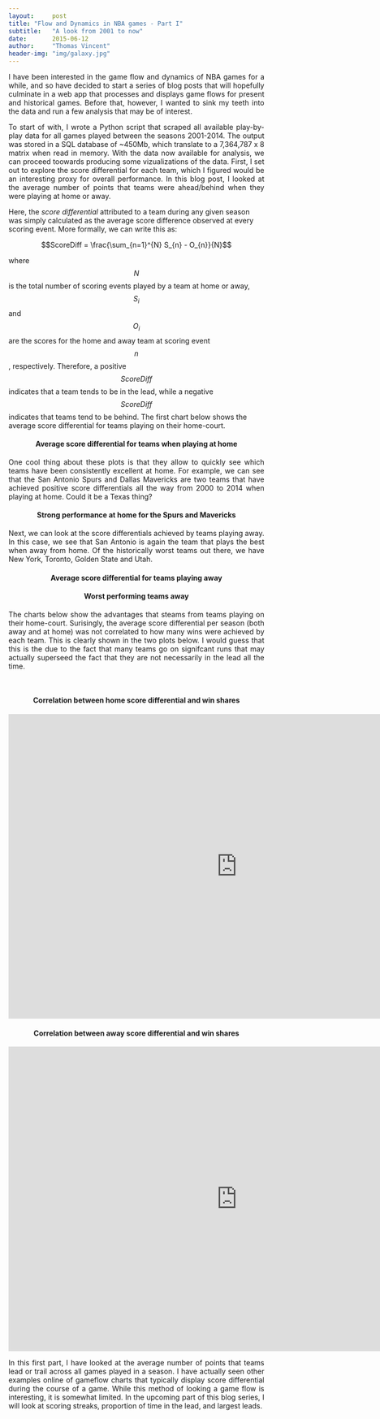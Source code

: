 ```yaml
---
layout:     post
title: "Flow and Dynamics in NBA games - Part I"
subtitle:   "A look from 2001 to now"
date:       2015-06-12
author:     "Thomas Vincent"
header-img: "img/galaxy.jpg"
---
```


<script type="text/javascript" src="http://cdn.mathjax.org/mathjax/latest/MathJax.js?config=TeX-AMS-MML_HTMLorMML"></script>

<style type="text/css">
/*body{font-family: Arial, sans-serif;font-size:10px;}*/
  .axis path,.axis line {
    fill: none;
    stroke:#b6b6b6;
    shape-rendering: crispEdges;
  }
  /*.tick line{fill:none;stroke:none;}*/
  .tick text{
    fill:#999;
    font-size:14px;
  }

  g.journal.active{
    cursor:pointer;
  }

  text.label{
    font-size:12px;
    font-weight:bold;
    cursor:pointer;
  }

  text.value{
    font-size:12px;
    font-weight:bold;
  }
</style>


<p align="justify">
I have been interested in the game flow and dynamics of NBA games for a while, and so have decided to start a series of blog posts that will hopefully culminate in a web app that processes and displays game flows for present and historical games. Before that, however, I wanted to sink my teeth into the data and run a few analysis that may be of interest.
</p>

<p align="justify">
To start of with, I wrote a Python script that scraped all available play-by-play data for all games played between the seasons 2001-2014. The output was stored in a SQL database of ~450Mb, which translate to a 7,364,787 x 8 matrix when read in memory. With the data now available for analysis, we can proceed toowards producing some vizualizations of the data. First, I set out to explore the score differential for each team, which I figured would be an interesting proxy for overall performance. In this blog post, I looked at the average number of points that teams were ahead/behind when they were playing at home or away.
</p>

Here, the *score differential* attributed to a team during any given season was simply calculated as the average score difference observed at every scoring event. More formally, we can write this as:

$$ScoreDiff = \frac{\sum_{n=1}^{N} S_{n} - O_{n}}{N}$$

where $$N$$ is the total number of scoring events played by a team at home or away, $$S_{i}$$ and $$O_{i}$$ are the scores for the home and away team at scoring event $$n$$, respectively. Therefore, a positive $$ScoreDiff$$ indicates that a team tends to be in the lead, while a negative $$ScoreDiff$$ indicates that teams tend to be behind. The first chart below shows the average score differential for teams playing on their home-court.

<center>
  <h4> Average score differential for teams when playing at home</h4>
  <div id="home_performance_diff" style="text-align:left"> </div>
</center>

<p align="justify">
 One cool thing about these plots is that they allow to quickly see which teams have been consistently excellent at home. For example, we can see that the San Antonio Spurs and Dallas Mavericks are two teams that have achieved positive score differentials all the way from 2000 to 2014 when playing at home. Could it be a Texas thing?
</p>

<center>
  <h4> Strong performance at home for the Spurs and Mavericks </h4>
  <div id="home_performance_diff_best" style="text-align:left"> </div>
</center>


<p align="justify">
Next, we can look at the score differentials achieved by teams playing away. In this case, we see that San Antonio is again the team that plays the best when away from home. Of the historically worst teams out there, we have New York, Toronto, Golden State and Utah.
</p>

<center>
  <h4> Average score differential for teams playing away</h4>
  <div id="away_performance_diff" style="text-align:left"> </div>
</center>

<p></p>

<center>
  <h4> Worst performing teams away </h4>
  <div id="away_performance_diff_worst" style="text-align:left"> </div>
</center>



<p align="justify">
The charts below show the advantages that steams from teams playing on their home-court. Surisingly, the average score differential per season (both away and at home) was not correlated to how many wins were achieved by each team. This is clearly shown in the two plots below. I would guess that this is the due to the fact that many teams go on signifcant runs that may actually superseed the fact that they are not necessarily in the lead all the time.
</p>

<br>

<center>
  <h4> Correlation between home score differential and win shares </h4>
  <iframe width="900" height="600" src="https://dl.dropboxusercontent.com/s/gfw7ozh4yf2xcn4/win_share_home_score_diff.html?dl=0" frameborder="0" allowfullscreen="allowfullscreen"></iframe>
</center>

<center>
  <h4> Correlation between away score differential and win shares </h4>
  <iframe width="900" height="600" src="https://dl.dropboxusercontent.com/s/6kk972lw9o3vtpa/win_share_away_score_diff.html?dl=0" frameborder="0" allowfullscreen="allowfullscreen"></iframe>
</center>


<p align="justify">
In this first part, I have looked at the average number of points that teams lead or trail across all games played in a season. I have actually seen other examples online of gameflow charts that typically display score differential during the course of a game. While this method of looking a game flow is interesting, it is somewhat limited. In the upcoming part of this blog series, I will look at scoring streaks, proportion of time in the lead, and largest leads.
<p>

<script src="http://d3js.org/d3.v3.min.js"></script>

<script>

var data = {
     "Atlanta": [
     {
     "2001": -0.26564,
    "2002": -0.63928,
    "2003": 0.94595,
    "2004": 1.2014,
    "2005": -3.4304,
    "2006": -0.77673,
    "2007": 0.46483,
    "2008": 1.5843,
    "2009": 1.4461,
    "2010": 4.9457,
    "2011": -0.82805,
    "2012": 2.8803,
    "2013": 0.7723,
    "2014": 0.4438 
    } 
    ],
    "Boston": [
     {
     "2001": 0.18049,
    "2002":  2.344,
    "2003": 1.8546,
    "2004":  1.161,
    "2005": 1.6127,
    "2006": 0.54516,
    "2007": -0.95298,
    "2008": 8.3661,
    "2009": 5.4739,
    "2010": 3.2664,
    "2011": 4.6449,
    "2012": 4.6785,
    "2013": 3.3728,
    "2014": 0.32041 
    } 
    ],
    "Brooklyn": [
     {
     "2001":      0,
    "2002":      0,
    "2003":      0,
    "2004":      0,
    "2005":      0,
    "2006":      0,
    "2007":      0,
    "2008":      0,
    "2009":      0,
    "2010":      0,
    "2011":      0,
    "2012":      0,
    "2013": 3.1962,
    "2014":  3.101 
    } 
    ],
    "Charlotte": [
     {
     "2001": 2.0742,
    "2002": 1.2219,
    "2003":      0,
    "2004":      0,
    "2005": -1.2372,
    "2006": -1.8558,
    "2007": 0.28925,
    "2008": -0.41828,
    "2009": 0.75044,
    "2010": 3.1491,
    "2011": 1.0351,
    "2012": -6.4556,
    "2013": -2.901,
    "2014": 2.7033 
    } 
    ],
    "Chicago": [
     {
     "2001": -2.2721,
    "2002": -3.8983,
    "2003": 0.57644,
    "2004": -1.3278,
    "2005": 2.7702,
    "2006": 1.0145,
    "2007": 6.5983,
    "2008": 1.3453,
    "2009": 0.50177,
    "2010": 0.30935,
    "2011": 4.5846,
    "2012": 3.9405,
    "2013": 0.62501,
    "2014": 2.9539 
    } 
    ],
    "Cleveland": [
     {
     "2001": -0.20432,
    "2002": -0.94846,
    "2003": -3.2661,
    "2004": 0.72241,
    "2005": 3.9086,
    "2006": 3.7839,
    "2007": 4.3962,
    "2008": 1.1813,
    "2009": 8.9303,
    "2010":  5.306,
    "2011": -3.6485,
    "2012": -5.2364,
    "2013": -1.5885,
    "2014": 0.46758 
    } 
    ],
    "Dallas": [
     {
     "2001": 3.4838,
    "2002": 3.0447,
    "2003": 6.6566,
    "2004": 5.0374,
    "2005": 4.1149,
    "2006":  5.639,
    "2007": 6.3717,
    "2008": 5.6607,
    "2009": 3.5123,
    "2010": 1.3395,
    "2011": 3.8508,
    "2012": 2.7928,
    "2013": 0.9314,
    "2014": 2.5114 
    } 
    ],
    "Denver": [
     {
     "2001": 2.3021,
    "2002": -1.5465,
    "2003": -2.4471,
    "2004": 3.5163,
    "2005": 3.7967,
    "2006": 2.3859,
    "2007":  3.587,
    "2008": 5.9001,
    "2009": 4.3735,
    "2010": 4.2932,
    "2011": 5.4632,
    "2012": 2.5523,
    "2013": 5.2038,
    "2014": 0.5662 
    } 
    ],
    "Detroit": [
     {
     "2001": 0.46706,
    "2002":  1.391,
    "2003": 3.1324,
    "2004": 4.0781,
    "2005": 3.3866,
    "2006": 5.6005,
    "2007": 1.8557,
    "2008": 6.8075,
    "2009": 1.2808,
    "2010": -2.2561,
    "2011": -0.10759,
    "2012": -0.26014,
    "2013": 0.84789,
    "2014": 0.99883 
    } 
    ],
    "Golden State": [
     {
     "2001": -3.2349,
    "2002": -1.8075,
    "2003":  1.216,
    "2004": 3.0505,
    "2005": -0.29099,
    "2006": 1.1455,
    "2007": 4.4257,
    "2008": 2.0604,
    "2009": 0.76395,
    "2010": -1.3772,
    "2011": 1.1319,
    "2012": -1.2525,
    "2013": 2.5296,
    "2014": 4.4266 
    } 
    ],
    "Houston": [
     {
     "2001": 1.3436,
    "2002": -1.3636,
    "2003": 3.5091,
    "2004": 3.0212,
    "2005": 2.4681,
    "2006": -0.086248,
    "2007": 5.6646,
    "2008": 6.4458,
    "2009": 5.0651,
    "2010": 2.0835,
    "2011": 3.4496,
    "2012": 2.8439,
    "2013":  3.476,
    "2014": 6.1252 
    } 
    ],
    "Indiana": [
     {
     "2001": 2.1488,
    "2002": 1.9171,
    "2003": 5.6203,
    "2004": 5.3885,
    "2005": 2.0517,
    "2006": 2.9882,
    "2007": 1.3252,
    "2008": 1.4673,
    "2009":  2.461,
    "2010": 0.4947,
    "2011": 2.9014,
    "2012": 3.2608,
    "2013": 4.0851,
    "2014":  4.003 
    } 
    ],
    "LA Clippers": [
     {
     "2001": -0.66586,
    "2002": 2.7273,
    "2003": -1.4388,
    "2004": -2.2918,
    "2005": 3.0404,
    "2006": 1.4282,
    "2007": 2.0594,
    "2008": -3.6282,
    "2009": -3.0485,
    "2010":  -1.35,
    "2011": 1.4289,
    "2012":  3.878,
    "2013": 5.6473,
    "2014": 5.8239 
    } 
    ],
    "LA Lakers": [
     {
     "2001":  4.512,
    "2002": 4.2256,
    "2003": 3.8161,
    "2004": 5.1605,
    "2005": 0.37145,
    "2006": 3.2253,
    "2007": 1.5342,
    "2008": 3.9324,
    "2009": 6.1375,
    "2010": 5.4532,
    "2011": 5.5155,
    "2012":  3.942,
    "2013":  2.587,
    "2014": -3.1736 
    } 
    ],
    "Memphis": [
     {
     "2001":      0,
    "2002": -2.3162,
    "2003": 1.4987,
    "2004": 2.7643,
    "2005": 3.3294,
    "2006": 4.2366,
    "2007": -1.9632,
    "2008": -2.2942,
    "2009": -1.1014,
    "2010": 2.0404,
    "2011": 3.3577,
    "2012":   4.03,
    "2013": 2.9581,
    "2014": 1.1555 
    } 
    ],
    "Miami": [
     {
     "2001": 2.7973,
    "2002": 0.19928,
    "2003": -0.62235,
    "2004": 2.8903,
    "2005": 4.7649,
    "2006": 3.4339,
    "2007": 1.5706,
    "2008": -4.208,
    "2009": 1.0751,
    "2010": 2.4039,
    "2011": 5.3285,
    "2012": 4.6088,
    "2013": 4.4347,
    "2014": 3.1585 
    } 
    ],
    "Milwaukee": [
     {
     "2001": 4.1481,
    "2002": 1.8504,
    "2003":  1.049,
    "2004": 1.7803,
    "2005": 1.3226,
    "2006": -0.070211,
    "2007": 0.25158,
    "2008": -1.1565,
    "2009":   1.79,
    "2010": 1.8686,
    "2011": 1.8129,
    "2012": -0.4389,
    "2013": 0.26572,
    "2014": -4.2088 
    } 
    ],
    "Minnesota": [
     {
     "2001": 4.1206,
    "2002": 5.9067,
    "2003":  4.272,
    "2004":  4.684,
    "2005": 1.6949,
    "2006": 2.4726,
    "2007": -0.59233,
    "2008": -1.3643,
    "2009": -3.7579,
    "2010": -4.4614,
    "2011": -1.6284,
    "2012": -1.3038,
    "2013": 0.76498,
    "2014":  4.946 
    } 
    ],
    "New Jersey": [
     {
     "2001": -0.61092,
    "2002": 5.6308,
    "2003": 6.2349,
    "2004": 4.1824,
    "2005": 1.9505,
    "2006": 3.2056,
    "2007": 1.3396,
    "2008": -1.2901,
    "2009": -1.3757,
    "2010": -4.1259,
    "2011": -2.5866,
    "2012": -3.8963,
    "2013":      0,
    "2014":      0 
    } 
    ],
    "New Orleans": [
     {
     "2001":      0,
    "2002":      0,
    "2003":  3.936,
    "2004": 2.0288,
    "2005": -4.0522,
    "2006":      0,
    "2007":      0,
    "2008":  3.294,
    "2009": 2.1572,
    "2010": -0.44129,
    "2011": 1.7558,
    "2012": -0.76487,
    "2013": -0.87334,
    "2014": 1.0214 
    } 
    ],
    "New Orleans/Oklahoma City": [
     {
     "2001":      0,
    "2002":      0,
    "2003":      0,
    "2004":      0,
    "2005":      0,
    "2006": 1.6388,
    "2007": -0.55942,
    "2008":      0,
    "2009":      0,
    "2010":      0,
    "2011":      0,
    "2012":      0,
    "2013":      0,
    "2014":      0 
    } 
    ],
    "New York": [
     {
     "2001": 3.7026,
    "2002": -0.23552,
    "2003": 1.0513,
    "2004": 0.31043,
    "2005": 0.76123,
    "2006": -3.6966,
    "2007": -1.4407,
    "2008": -2.0551,
    "2009": -0.35886,
    "2010": 0.21088,
    "2011": 0.87658,
    "2012": 4.3604,
    "2013": 4.9759,
    "2014": 0.62393 
    } 
    ],
    "Oklahoma City": [
     {
     "2001":      0,
    "2002":      0,
    "2003":      0,
    "2004":      0,
    "2005":      0,
    "2006":      0,
    "2007":      0,
    "2008":      0,
    "2009": -2.0377,
    "2010": 4.5588,
    "2011": 3.7341,
    "2012": 6.0354,
    "2013": 7.6407,
    "2014":  5.466 
    } 
    ],
    "Orlando": [
     {
     "2001": 1.8108,
    "2002": 4.4567,
    "2003": 3.1133,
    "2004": -2.6331,
    "2005": 1.0649,
    "2006": 2.0744,
    "2007": 2.9922,
    "2008": 4.2573,
    "2009": 6.6278,
    "2010": 6.6589,
    "2011": 4.5876,
    "2012": 4.0019,
    "2013": -3.974,
    "2014": -1.0177 
    } 
    ],
    "Philadelphia": [
     {
     "2001": 3.7164,
    "2002": 2.0909,
    "2003": 2.0906,
    "2004": -0.97926,
    "2005": 1.8697,
    "2006":  1.064,
    "2007": 0.32204,
    "2008":  2.042,
    "2009": 2.4661,
    "2010": -1.1503,
    "2011": 2.8155,
    "2012": 4.2025,
    "2013": -1.0217,
    "2014": -6.1873 
    } 
    ],
    "Phoenix": [
     {
     "2001":    1.9,
    "2002": 1.5266,
    "2003": 1.4162,
    "2004": -0.54378,
    "2005": 5.7328,
    "2006": 6.8134,
    "2007": 5.7144,
    "2008":  4.743,
    "2009": 3.8769,
    "2010": 5.3365,
    "2011": 0.62158,
    "2012": 1.4115,
    "2013": -2.4709,
    "2014": 3.0045 
    } 
    ],
    "Portland": [
     {
     "2001": 4.6453,
    "2002": 4.7767,
    "2003": 4.6444,
    "2004": 0.55549,
    "2005": -1.696,
    "2006": -3.2738,
    "2007": -1.3386,
    "2008":  1.777,
    "2009": 5.6956,
    "2010": 2.8011,
    "2011": 3.1449,
    "2012": 2.5659,
    "2013": -1.6862,
    "2014":  2.953 
    } 
    ],
    "Sacramento": [
     {
     "2001": 4.8232,
    "2002": 8.2723,
    "2003": 7.0801,
    "2004": 5.8166,
    "2005": 3.8502,
    "2006": 3.0566,
    "2007": 1.8959,
    "2008": 1.4103,
    "2009": -3.2842,
    "2010": 0.027994,
    "2011": -1.5157,
    "2012": -2.4935,
    "2013": -0.11836,
    "2014": -0.16395 
    } 
    ],
    "San Antonio": [
     {
     "2001": 7.5205,
    "2002": 7.1265,
    "2003": 6.1498,
    "2004":  7.533,
    "2005": 7.8189,
    "2006": 4.0508,
    "2007": 5.4129,
    "2008":  4.772,
    "2009": 3.2531,
    "2010": 5.3993,
    "2011": 5.6683,
    "2012": 6.3732,
    "2013": 6.0511,
    "2014": 6.0916 
    } 
    ],
    "Seattle": [
     {
     "2001": 2.2754,
    "2002": 3.2117,
    "2003": 2.6115,
    "2004": 0.22675,
    "2005": 1.9997,
    "2006": 1.5434,
    "2007": -0.20088,
    "2008": -3.0684,
    "2009":      0,
    "2010":      0,
    "2011":      0,
    "2012":      0,
    "2013":      0,
    "2014":      0 
    } 
    ],
    "Toronto": [
     {
     "2001": 1.5707,
    "2002":  2.515,
    "2003": -1.4301,
    "2004": -0.8679,
    "2005": -0.64048,
    "2006": -1.6079,
    "2007": 3.3587,
    "2008": 2.9544,
    "2009": 0.89179,
    "2010": 0.42737,
    "2011": -1.246,
    "2012": 0.80119,
    "2013": 1.6541,
    "2014": 2.4324 
    } 
    ],
    "Utah": [
     {
     "2001": 3.8782,
    "2002": 2.3887,
    "2003": 4.3547,
    "2004": 1.5621,
    "2005": -0.11415,
    "2006": -0.6908,
    "2007": 2.9033,
    "2008": 7.5152,
    "2009": 5.1758,
    "2010": 5.3265,
    "2011": 1.2948,
    "2012": 2.5319,
    "2013": 3.1573,
    "2014": -0.30944 
    } 
    ],
    "Vancouver": [
     {
     "2001": -1.4177,
    "2002":      0,
    "2003":      0,
    "2004":      0,
    "2005":      0,
    "2006":      0,
    "2007":      0,
    "2008":      0,
    "2009":      0,
    "2010":      0,
    "2011":      0,
    "2012":      0,
    "2013":      0,
    "2014":      0 
    } 
    ],
    "Washington": [
     {
     "2001": -2.6609,
    "2002": 1.9297,
    "2003": 2.3859,
    "2004": -0.23762,
    "2005": 2.5912,
    "2006": 3.8197,
    "2007": 1.9732,
    "2008": 2.1746,
    "2009": -2.3173,
    "2010": -1.7926,
    "2011": -1.7123,
    "2012": -1.345,
    "2013": 1.3574,
    "2014":  1.488 
    } 
  ]
};

var dataset = [];
for (var key in data) {
  if (data.hasOwnProperty(key)) {
    tmp = {};
    tmp['name'] = key;
    tmp['diff'] = [];
    //tmp['diff_abs'] = [];
    for(var subkey in data[key][0]) {
      tmp['diff'].push([subkey,
                        Math.abs(data[key][0][subkey]).toFixed(1),
                        data[key][0][subkey].toFixed(1)
                        ]);
      //tmp['diff'].push([subkey, data[key][0][subkey].toFixed(1)]);
    }
    dataset.push(tmp);
  }
}

function truncate(str, maxLength, suffix) {
  if(str.length > maxLength) {
    str = str.substring(0, maxLength + 1); 
    str = str.substring(0, Math.min(str.length, str.lastIndexOf(" ")));
    str = str + suffix;
  }
  return str;
}

var margin = {top: 20, right: 200, bottom: 0, left: 20},
  width = 650,
  height = 650;

var start_year = 2001,
  end_year = 2014;

var c = d3.scale.category20c();

var x = d3.scale.linear()
  .range([0, width]);

var xAxis = d3.svg.axis()
  .scale(x)
  .orient("top");

var formatYears = d3.format("0000");
xAxis.tickFormat(formatYears);

var svg = d3.select("#home_performance_diff").append("svg")
  .attr("width", width + margin.left + margin.right)
  .attr("height", height + margin.top + margin.bottom)
  .style("margin-left", margin.left + "px")
  .append("g")
  .attr("transform", "translate(" + margin.left + "," + margin.top + ")");

x.domain([start_year, end_year]);
var xScale = d3.scale.linear()
  .domain([start_year, end_year])
  .range([0, width]);

  svg.append("g")
    .attr("class", "x axis")
    .attr("transform", "translate(0," + 0 + ")")
    .call(xAxis);

  for (var j = 0; j < dataset.length; j++) {
    var g = svg.append("g").attr("class","journal");

    var circles = g.selectAll("circle")
      .data(dataset[j]['diff'])
      .enter()
      .append("circle");

    var text = g.selectAll("text")
      .data(dataset[j]['diff'])
      .enter()
      .append("text");

    var rScale = d3.scale.linear()
      .domain([0, d3.max(dataset[j]['diff'], function(d) { return d[1]; })])
      .range([2, 9]);

    circles
      .attr("cx", function(d, i) { return xScale(d[0]); })
      .attr("cy", j*20+20)
      .attr("r", function(d) { return rScale(d[1]); })
      // .style("stroke", function(d) { 
      //       if(d[2] < 0){return "red"}
      //       else {return "blue"};
      // })
      // .style("stroke-width", function(d) { return 3; })
      //.style("opacity", .8)
      .style("fill", function(d) { 
            if(d[2] < 0){return "#b24747"}
            else {return "#000099"};
      });
      //.style("fill", function(d) { return c(j); });

    text
      .attr("y", j*20+25)
      .attr("x",function(d, i) { return xScale(d[0])-5; })
      .attr("class","value")
      .text(function(d){ return d[2]; })
      .style("fill", function(d) { 
            if(d[2] < 0){return "#b24747"}
            else {return "#000099"};
      })
      //.style("fill", function(d) { return c(j); })
      .style("display","none");

    g.append("text")
      .attr("y", j*20+25)
      .attr("x",width+20)
      .attr("class","label")
      .text(truncate(dataset[j]['name'],30,"..."))
      .style("fill", function(d) { return c(j); })
      .on("mouseover", mouseover)
      .on("mouseout", mouseout);
  };

  function mouseover(p) {
    var g = d3.select(this).node().parentNode;
    d3.select(g).selectAll("circle").style("display","none");
    d3.select(g).selectAll("text.value").style("display","block");
  }

  function mouseout(p) {
    var g = d3.select(this).node().parentNode;
    d3.select(g).selectAll("circle").style("display","block");
    d3.select(g).selectAll("text.value").style("display","none");
  }

</script>





<script>

var data = {
    "Dallas": [
     {
     "2001": 3.4838,
    "2002": 3.0447,
    "2003": 6.6566,
    "2004": 5.0374,
    "2005": 4.1149,
    "2006":  5.639,
    "2007": 6.3717,
    "2008": 5.6607,
    "2009": 3.5123,
    "2010": 1.3395,
    "2011": 3.8508,
    "2012": 2.7928,
    "2013": 0.9314,
    "2014": 2.5114 
    } 
    ],
    "San Antonio": [
     {
     "2001": 7.5205,
    "2002": 7.1265,
    "2003": 6.1498,
    "2004":  7.533,
    "2005": 7.8189,
    "2006": 4.0508,
    "2007": 5.4129,
    "2008":  4.772,
    "2009": 3.2531,
    "2010": 5.3993,
    "2011": 5.6683,
    "2012": 6.3732,
    "2013": 6.0511,
    "2014": 6.0916 
    } 
    ]
};

var dataset = [];
for (var key in data) {
  if (data.hasOwnProperty(key)) {
    tmp = {};
    tmp['name'] = key;
    tmp['diff'] = [];
    //tmp['diff_abs'] = [];
    for(var subkey in data[key][0]) {
      tmp['diff'].push([subkey,
                        Math.abs(data[key][0][subkey]).toFixed(1),
                        data[key][0][subkey].toFixed(1)
                        ]);
      //tmp['diff'].push([subkey, data[key][0][subkey].toFixed(1)]);
    }
    dataset.push(tmp);
  }
}

function truncate(str, maxLength, suffix) {
  if(str.length > maxLength) {
    str = str.substring(0, maxLength + 1); 
    str = str.substring(0, Math.min(str.length, str.lastIndexOf(" ")));
    str = str + suffix;
  }
  return str;
}

var margin = {top: 20, right: 200, bottom: 0, left: 20},
  width = 650,
  height = 80;

var start_year = 2001,
  end_year = 2014;

var c = d3.scale.category20c();

var x = d3.scale.linear()
  .range([0, width]);

var xAxis = d3.svg.axis()
  .scale(x)
  .orient("top");

var formatYears = d3.format("0000");
xAxis.tickFormat(formatYears);

var svg = d3.select("#home_performance_diff_best").append("svg")
  .attr("width", width + margin.left + margin.right)
  .attr("height", height + margin.top + margin.bottom)
  .style("margin-left", margin.left + "px")
  .append("g")
  .attr("transform", "translate(" + margin.left + "," + margin.top + ")");

x.domain([start_year, end_year]);
var xScale = d3.scale.linear()
  .domain([start_year, end_year])
  .range([0, width]);

  svg.append("g")
    .attr("class", "x axis")
    .attr("transform", "translate(0," + 0 + ")")
    .call(xAxis);

  for (var j = 0; j < dataset.length; j++) {
    var g = svg.append("g").attr("class","journal");

    var circles = g.selectAll("circle")
      .data(dataset[j]['diff'])
      .enter()
      .append("circle");

    var text = g.selectAll("text")
      .data(dataset[j]['diff'])
      .enter()
      .append("text");

    var rScale = d3.scale.linear()
      .domain([0, d3.max(dataset[j]['diff'], function(d) { return d[1]; })])
      .range([2, 9]);

    circles
      .attr("cx", function(d, i) { return xScale(d[0]); })
      .attr("cy", j*20+20)
      .attr("r", function(d) { return rScale(d[1]); })
      // .style("stroke", function(d) { 
      //       if(d[2] < 0){return "red"}
      //       else {return "blue"};
      // })
      // .style("stroke-width", function(d) { return 3; })
      //.style("opacity", .8)
      .style("fill", function(d) { 
            if(d[2] < 0){return "#b24747"}
            else {return "#000099"};
      });
      //.style("fill", function(d) { return c(j); });

    text
      .attr("y", j*20+25)
      .attr("x",function(d, i) { return xScale(d[0])-5; })
      .attr("class","value")
      .text(function(d){ return d[2]; })
      .style("fill", function(d) { 
            if(d[2] < 0){return "#b24747"}
            else {return "#000099"};
      })
      //.style("fill", function(d) { return c(j); })
      .style("display","none");

    g.append("text")
      .attr("y", j*20+25)
      .attr("x",width+20)
      .attr("class","label")
      .text(truncate(dataset[j]['name'],30,"..."))
      .style("fill", function(d) { return c(j); })
      .on("mouseover", mouseover)
      .on("mouseout", mouseout);
  };

  function mouseover(p) {
    var g = d3.select(this).node().parentNode;
    d3.select(g).selectAll("circle").style("display","none");
    d3.select(g).selectAll("text.value").style("display","block");
  }

  function mouseout(p) {
    var g = d3.select(this).node().parentNode;
    d3.select(g).selectAll("circle").style("display","block");
    d3.select(g).selectAll("text.value").style("display","none");
  }

</script>






<script>

var data = 
{
 "Atlanta": [
 {
 "2001":  5.457,
"2002": 4.7178,
"2003": 4.0056,
"2004": 5.0922,
"2005": 6.6706,
"2006": 5.1063,
"2007": 5.8566,
"2008": 2.8736,
"2009": 3.0524,
"2010": 0.19465,
"2011": -0.75457,
"2012": -0.7692,
"2013": 1.2903,
"2014": 0.95591 
} 
],
"Boston": [
 {
 "2001": 2.3196,
"2002": -0.046343,
"2003": 1.5681,
"2004": 2.2438,
"2005": 1.1861,
"2006":  1.837,
"2007": 3.5833,
"2008": -4.0304,
"2009": -3.6392,
"2010": -2.8467,
"2011": -1.6659,
"2012": 1.9278,
"2013":  1.734,
"2014": 3.6656 
} 
],
"Brooklyn": [
 {
 "2001":      0,
"2002":      0,
"2003":      0,
"2004":      0,
"2005":      0,
"2006":      0,
"2007":      0,
"2008":      0,
"2009":      0,
"2010":      0,
"2011":      0,
"2012":      0,
"2013": -0.79962,
"2014": 2.3208 
} 
],
"Charlotte": [
 {
 "2001": -0.80363,
"2002": -1.1024,
"2003":      0,
"2004":      0,
"2005": 5.2074,
"2006": 3.3744,
"2007": 4.5994,
"2008": 4.2057,
"2009": 2.3281,
"2010": 2.0405,
"2011": 5.6656,
"2012": 8.6695,
"2013": 7.7141,
"2014": 1.2708 
} 
],
"Chicago": [
 {
 "2001": 5.1184,
"2002":  7.309,
"2003":  7.125,
"2004": 4.1579,
"2005": 2.1447,
"2006": 1.2575,
"2007": 0.92943,
"2008": 3.5304,
"2009": 2.7245,
"2010": 1.7393,
"2011": -1.6469,
"2012": -3.8356,
"2013": -0.57726,
"2014": 0.40573 
} 
],
"Cleveland": [
 {
 "2001": 5.1218,
"2002": 3.7176,
"2003": 8.7706,
"2004": 2.6206,
"2005": 2.9277,
"2006": 2.0754,
"2007": 0.62729,
"2008": 3.0153,
"2009": -2.0802,
"2010": -1.8672,
"2011": 7.6703,
"2012": 3.9193,
"2013": 2.6787,
"2014": 4.6009 
} 
],
"Dallas": [
 {
 "2001": -0.96342,
"2002": -0.43145,
"2003": -2.3781,
"2004": 0.97617,
"2005": -2.6002,
"2006": -0.81791,
"2007": -1.8508,
"2008": -1.0976,
"2009": 0.74321,
"2010": -1.8841,
"2011": -0.21705,
"2012": 0.27101,
"2013": 0.84017,
"2014": -0.96034 
} 
],
"Denver": [
 {
 "2001": 4.6501,
"2002": 7.9833,
"2003": 7.7985,
"2004": 1.0656,
"2005": 2.2923,
"2006": 1.5442,
"2007": 0.6751,
"2008": 2.4401,
"2009": -0.61724,
"2010": 0.94018,
"2011": 0.41541,
"2012": 0.055755,
"2013": 0.64875,
"2014": 4.3716 
} 
],
"Detroit": [
 {
 "2001": 2.2207,
"2002": 0.034431,
"2003":  1.504,
"2004": -1.7244,
"2005": -0.34613,
"2006": -2.0436,
"2007": -0.88841,
"2008": -1.4379,
"2009": 0.8795,
"2010": 3.8166,
"2011": 2.7556,
"2012": 5.0938,
"2013": 4.2638,
"2014": 3.6538 
} 
],
"Golden State": [
 {
 "2001": 7.7329,
"2002": 4.9375,
"2003": 2.8427,
"2004": 2.7589,
"2005": 1.6683,
"2006": 3.4501,
"2007": 3.5304,
"2008": 0.22123,
"2009": 4.3605,
"2010": 4.0907,
"2011": 4.9861,
"2012": 2.1427,
"2013": 1.6024,
"2014": -1.1038 
} 
],
"Houston": [
 {
 "2001": 0.27244,
"2002": 5.7121,
"2003": 2.3964,
"2004": -0.14414,
"2005": -1.2788,
"2006": 2.1922,
"2007": -3.2054,
"2008": -0.18894,
"2009": -0.49031,
"2010": 1.8833,
"2011": -0.21407,
"2012": 0.89903,
"2013": 1.1221,
"2014": -0.60092 
} 
],
"Indiana": [
 {
 "2001": 1.9551,
"2002":   0.74,
"2003": 0.86701,
"2004": -1.3056,
"2005": 1.1809,
"2006": 0.89723,
"2007": 5.4868,
"2008": 2.4728,
"2009":  1.047,
"2010": 5.3446,
"2011": 3.1075,
"2012": 1.5399,
"2013": -0.14244,
"2014":  1.886 
} 
],
"LA Clippers": [
 {
 "2001": 3.2924,
"2002": 2.5615,
"2003": 3.3959,
"2004":  4.412,
"2005": 2.4466,
"2006":  1.444,
"2007": 1.9369,
"2008": 5.5519,
"2009": 6.7604,
"2010": 4.4864,
"2011": 2.2195,
"2012": 0.91574,
"2013": -0.74677,
"2014": -0.64967 
} 
],
"LA Lakers": [
 {
 "2001": -1.0706,
"2002": -1.7049,
"2003":  1.478,
"2004": 1.6784,
"2005": 4.9835,
"2006": 0.28632,
"2007": 0.88292,
"2008": -4.1599,
"2009": -2.2575,
"2010": -0.25654,
"2011": -2.9646,
"2012": 1.1709,
"2013": 2.3664,
"2014": 5.7972 
} 
],
"Memphis": [
 {
 "2001":      0,
"2002": 5.7798,
"2003": 5.2841,
"2004": 1.2661,
"2005": 0.11749,
"2006": 0.1011,
"2007": 6.8569,
"2008": 5.3562,
"2009": 4.3633,
"2010": 0.94938,
"2011": 2.0071,
"2012": 1.3106,
"2013": -1.425,
"2014": 0.52185 
} 
],
"Miami": [
 {
 "2001": -0.18544,
"2002": 1.4025,
"2003": 5.4175,
"2004": 2.9211,
"2005": -0.77717,
"2006": -0.41261,
"2007": 2.7298,
"2008": 5.1919,
"2009": 2.2098,
"2010": -0.56307,
"2011": -2.7803,
"2012": -3.6796,
"2013": -2.5614,
"2014": -1.4478 
} 
],
"Milwaukee": [
 {
 "2001": -0.62177,
"2002": 1.9843,
"2003": 2.0637,
"2004": 2.5968,
"2005": 4.6476,
"2006": 1.7998,
"2007": 4.4159,
"2008":  5.958,
"2009": 2.0293,
"2010": 0.68851,
"2011":  2.966,
"2012": -0.33517,
"2013": 1.3007,
"2014": 6.1299 
} 
],
"Minnesota": [
 {
 "2001":  1.968,
"2002": 0.85599,
"2003": 0.5029,
"2004": -0.53322,
"2005": -0.16159,
"2006": 2.6334,
"2007": 2.7855,
"2008": 5.2509,
"2009": 1.8067,
"2010": 8.2905,
"2011":  5.412,
"2012":  2.371,
"2013": 1.3672,
"2014": -1.3866 
} 
],
"New Jersey": [
 {
 "2001": 3.8644,
"2002": 1.0598,
"2003": -0.61862,
"2004": 1.8874,
"2005": 0.59712,
"2006": 0.86847,
"2007":  1.435,
"2008": 4.1596,
"2009": 2.3522,
"2010": 6.0971,
"2011": 4.2847,
"2012": 4.0225,
"2013":      0,
"2014":      0 
} 
],
"New Orleans": [
 {
 "2001":      0,
"2002":      0,
"2003":   2.53,
"2004": 3.2549,
"2005": 5.6315,
"2006":      0,
"2007":      0,
"2008": -1.1045,
"2009": 1.4567,
"2010": 4.4595,
"2011":  1.382,
"2012": 2.5045,
"2013": 3.4606,
"2014": 3.7397 
} 
],
"New Orleans/Oklahoma City": [
 {
 "2001":      0,
"2002":      0,
"2003":      0,
"2004":      0,
"2005":      0,
"2006": 4.0591,
"2007": 2.4734,
"2008":      0,
"2009":      0,
"2010":      0,
"2011":      0,
"2012":      0,
"2013":      0,
"2014":      0 
} 
],
"New York": [
 {
 "2001": 1.5421,
"2002":  2.935,
"2003":  1.763,
"2004": 2.2129,
"2005": 2.8243,
"2006": 5.4158,
"2007": 3.7706,
"2008": 5.7037,
"2009": 2.0548,
"2010": 6.7945,
"2011": 0.50562,
"2012":  1.127,
"2013": 1.2231,
"2014": 0.54186 
} 
],
"Oklahoma City": [
 {
 "2001":      0,
"2002":      0,
"2003":      0,
"2004":      0,
"2005":      0,
"2006":      0,
"2007":      0,
"2008":      0,
"2009": 4.6282,
"2010": -0.52864,
"2011": -0.16533,
"2012": -1.1962,
"2013": -3.5841,
"2014": -1.4407 
} 
],
"Orlando": [
 {
 "2001": 0.60476,
"2002": 0.97051,
"2003": 2.4918,
"2004": 3.6578,
"2005": 4.1386,
"2006": 3.2961,
"2007": 0.89403,
"2008": -1.0618,
"2009": -2.3254,
"2010": -2.0749,
"2011": -1.6698,
"2012": 0.50092,
"2013": 4.4177,
"2014": 6.1686 
} 
],
"Philadelphia": [
 {
 "2001": -2.0366,
"2002": -0.55181,
"2003": 0.52445,
"2004": 2.9874,
"2005":  1.371,
"2006":  1.903,
"2007": 3.7257,
"2008": 2.0866,
"2009": 1.9543,
"2010": 1.5657,
"2011": 0.27196,
"2012": -0.85631,
"2013": 2.8791,
"2014": 6.5527 
} 
],
"Phoenix": [
 {
 "2001": 0.74088,
"2002": 2.5317,
"2003": 2.9331,
"2004": 3.1084,
"2005": -3.691,
"2006": -0.58027,
"2007": -2.0109,
"2008": -1.8561,
"2009": 2.5728,
"2010": -0.48296,
"2011": 2.0104,
"2012": 1.9856,
"2013": 3.9402,
"2014": 0.057488 
} 
],
"Portland": [
 {
 "2001": -0.65139,
"2002":  1.457,
"2003": -0.16541,
"2004": 0.3724,
"2005": 2.9767,
"2006": 6.8469,
"2007": 3.9572,
"2008": 2.7435,
"2009": 1.8416,
"2010": -1.4186,
"2011": 0.42215,
"2012": 5.3523,
"2013": 3.9505,
"2014": -0.19062 
} 
],
"Sacramento": [
 {
 "2001": -0.28032,
"2002": -1.4345,
"2003": -0.67925,
"2004": 0.49045,
"2005": 1.3663,
"2006": 0.41917,
"2007": 2.8956,
"2008": 3.8501,
"2009": 6.1794,
"2010": 4.6618,
"2011": 3.3928,
"2012": 4.5396,
"2013": 5.8496,
"2014": 3.5641 
} 
],
"San Antonio": [
 {
 "2001": -2.3563,
"2002": -2.2836,
"2003": -3.0769,
"2004": -2.2259,
"2005": -1.3794,
"2006": -4.4162,
"2007": -4.8325,
"2008": 0.69645,
"2009": -0.64207,
"2010": -1.4243,
"2011": -0.90809,
"2012": -1.9635,
"2013": -1.3751,
"2014": -3.1837 
} 
],
"Seattle": [
 {
 "2001": 2.1683,
"2002": 0.39036,
"2003": 2.3123,
"2004": 2.0334,
"2005": 0.51815,
"2006": 3.3699,
"2007": 2.7546,
"2008": 5.7564,
"2009":      0,
"2010":      0,
"2011":      0,
"2012":      0,
"2013":      0,
"2014":      0 
} 
],
"Toronto": [
 {
 "2001": -0.16744,
"2002": 2.1296,
"2003": 4.3699,
"2004": 3.5958,
"2005": 3.3948,
"2006": 2.7745,
"2007": 2.0714,
"2008": 0.39461,
"2009": 3.4359,
"2010": 1.6439,
"2011": 5.9239,
"2012": 3.6005,
"2013": 1.8078,
"2014": -0.14248 
} 
],
"Utah": [
 {
 "2001": 0.027564,
"2002": 1.6352,
"2003": 2.0157,
"2004": 3.0913,
"2005": 3.9013,
"2006": 3.3136,
"2007": 0.76312,
"2008": 0.64692,
"2009": 2.8708,
"2010": -0.069633,
"2011":   5.67,
"2012": 1.9202,
"2013": 3.6472,
"2014": 6.8565 
} 
],
"Vancouver": [
 {
 "2001": 5.7328,
"2002":      0,
"2003":      0,
"2004":      0,
"2005":      0,
"2006":      0,
"2007":      0,
"2008":      0,
"2009":      0,
"2010":      0,
"2011":      0,
"2012":      0,
"2013":      0,
"2014":      0 
} 
],
"Washington": [
 {
 "2001": 5.7526,
"2002": 3.4106,
"2003":   2.71,
"2004": 4.9286,
"2005": 3.0206,
"2006": 0.78274,
"2007": 1.4652,
"2008": 2.1606,
"2009": 5.6599,
"2010": 3.2857,
"2011": 6.3825,
"2012": 4.9671,
"2013": 5.3379,
"2014": -0.52538 
} 
] 
};


var dataset = [];
for (var key in data) {
  if (data.hasOwnProperty(key)) {
    tmp = {};
    tmp['name'] = key;
    tmp['diff'] = [];
    //tmp['diff_abs'] = [];
    for(var subkey in data[key][0]) {
      tmp['diff'].push([subkey,
                        Math.abs(data[key][0][subkey]).toFixed(1),
                        -data[key][0][subkey].toFixed(1)
                        ]);
      //tmp['diff'].push([subkey, data[key][0][subkey].toFixed(1)]);
    }
    dataset.push(tmp);
  }
}

function truncate(str, maxLength, suffix) {
  if(str.length > maxLength) {
    str = str.substring(0, maxLength + 1); 
    str = str.substring(0, Math.min(str.length, str.lastIndexOf(" ")));
    str = str + suffix;
  }
  return str;
}

var margin = {top: 20, right: 200, bottom: 0, left: 20},
  width = 650,
  height = 650;

var start_year = 2001,
  end_year = 2014;

var c = d3.scale.category20c();

var x = d3.scale.linear()
  .range([0, width]);

var xAxis = d3.svg.axis()
  .scale(x)
  .orient("top");

var formatYears = d3.format("0000");
xAxis.tickFormat(formatYears);

var svg = d3.select("#away_performance_diff").append("svg")
  .attr("width", width + margin.left + margin.right)
  .attr("height", height + margin.top + margin.bottom)
  .style("margin-left", margin.left + "px")
  .append("g")
  .attr("transform", "translate(" + margin.left + "," + margin.top + ")");

x.domain([start_year, end_year]);
var xScale = d3.scale.linear()
  .domain([start_year, end_year])
  .range([0, width]);

  svg.append("g")
    .attr("class", "x axis")
    .attr("transform", "translate(0," + 0 + ")")
    .call(xAxis);

  for (var j = 0; j < dataset.length; j++) {
    var g = svg.append("g").attr("class","journal");

    var circles = g.selectAll("circle")
      .data(dataset[j]['diff'])
      .enter()
      .append("circle");

    var text = g.selectAll("text")
      .data(dataset[j]['diff'])
      .enter()
      .append("text");

    var rScale = d3.scale.linear()
      .domain([0, d3.max(dataset[j]['diff'], function(d) { return d[1]; })])
      .range([2, 9]);

    circles
      .attr("cx", function(d, i) { return xScale(d[0]); })
      .attr("cy", j*20+20)
      .attr("r", function(d) { return rScale(d[1]); })
      // .style("stroke", function(d) { 
      //       if(d[2] < 0){return "red"}
      //       else {return "blue"};
      // })
      // .style("stroke-width", function(d) { return 1; })
      // .style("opacity", .5)
      .style("fill", function(d) { 
            if(d[2] < 0){return "#b24747"}
            else {return "#000099"};
      });
      //.style("fill", function(d) { return c(j); });

    text
      .attr("y", j*20+25)
      .attr("x",function(d, i) { return xScale(d[0])-5; })
      .attr("class","value")
      .text(function(d){ return d[2]; })
      .style("fill", function(d) { 
            if(d[2] < 0){return "#b24747"}
            else {return "#000099"};
      })
      //.style("fill", function(d) { return c(j); })
      .style("display","none");

    g.append("text")
      .attr("y", j*20+25)
      .attr("x",width+20)
      .attr("class","label")
      .text(truncate(dataset[j]['name'],30,"..."))
      .style("fill", function(d) { return c(j); })
      .on("mouseover", mouseover)
      .on("mouseout", mouseout);
  };

  function mouseover(p) {
    var g = d3.select(this).node().parentNode;
    d3.select(g).selectAll("circle").style("display","none");
    d3.select(g).selectAll("text.value").style("display","block");
  }

  function mouseout(p) {
    var g = d3.select(this).node().parentNode;
    d3.select(g).selectAll("circle").style("display","block");
    d3.select(g).selectAll("text.value").style("display","none");
  }

</script>





<script>

var data = 
{
"Golden State": [
 {
 "2001": 7.7329,
"2002": 4.9375,
"2003": 2.8427,
"2004": 2.7589,
"2005": 1.6683,
"2006": 3.4501,
"2007": 3.5304,
"2008": 0.22123,
"2009": 4.3605,
"2010": 4.0907,
"2011": 4.9861,
"2012": 2.1427,
"2013": 1.6024,
"2014": -1.1038 
} 
],
"New York": [
 {
 "2001": 1.5421,
"2002":  2.935,
"2003":  1.763,
"2004": 2.2129,
"2005": 2.8243,
"2006": 5.4158,
"2007": 3.7706,
"2008": 5.7037,
"2009": 2.0548,
"2010": 6.7945,
"2011": 0.50562,
"2012":  1.127,
"2013": 1.2231,
"2014": 0.54186 
} 
],
"Sacramento": [
 {
 "2001": -0.28032,
"2002": -1.4345,
"2003": -0.67925,
"2004": 0.49045,
"2005": 1.3663,
"2006": 0.41917,
"2007": 2.8956,
"2008": 3.8501,
"2009": 6.1794,
"2010": 4.6618,
"2011": 3.3928,
"2012": 4.5396,
"2013": 5.8496,
"2014": 3.5641 
} 
],
"Toronto": [
 {
 "2001": -0.16744,
"2002": 2.1296,
"2003": 4.3699,
"2004": 3.5958,
"2005": 3.3948,
"2006": 2.7745,
"2007": 2.0714,
"2008": 0.39461,
"2009": 3.4359,
"2010": 1.6439,
"2011": 5.9239,
"2012": 3.6005,
"2013": 1.8078,
"2014": -0.14248 
} 
],
"Utah": [
 {
 "2001": 0.027564,
"2002": 1.6352,
"2003": 2.0157,
"2004": 3.0913,
"2005": 3.9013,
"2006": 3.3136,
"2007": 0.76312,
"2008": 0.64692,
"2009": 2.8708,
"2010": -0.069633,
"2011":   5.67,
"2012": 1.9202,
"2013": 3.6472,
"2014": 6.8565 
} 
]
};


var dataset = [];
for (var key in data) {
  if (data.hasOwnProperty(key)) {
    tmp = {};
    tmp['name'] = key;
    tmp['diff'] = [];
    //tmp['diff_abs'] = [];
    for(var subkey in data[key][0]) {
      tmp['diff'].push([subkey,
                        Math.abs(data[key][0][subkey]).toFixed(1),
                        -data[key][0][subkey].toFixed(1)
                        ]);
      //tmp['diff'].push([subkey, data[key][0][subkey].toFixed(1)]);
    }
    dataset.push(tmp);
  }
}

function truncate(str, maxLength, suffix) {
  if(str.length > maxLength) {
    str = str.substring(0, maxLength + 1); 
    str = str.substring(0, Math.min(str.length, str.lastIndexOf(" ")));
    str = str + suffix;
  }
  return str;
}

var margin = {top: 20, right: 200, bottom: 0, left: 20},
  width = 650,
  height = 140;

var start_year = 2001,
  end_year = 2014;

var c = d3.scale.category20c();

var x = d3.scale.linear()
  .range([0, width]);

var xAxis = d3.svg.axis()
  .scale(x)
  .orient("top");

var formatYears = d3.format("0000");
xAxis.tickFormat(formatYears);

var svg = d3.select("#away_performance_diff_worst").append("svg")
  .attr("width", width + margin.left + margin.right)
  .attr("height", height + margin.top + margin.bottom)
  .style("margin-left", margin.left + "px")
  .append("g")
  .attr("transform", "translate(" + margin.left + "," + margin.top + ")");

x.domain([start_year, end_year]);
var xScale = d3.scale.linear()
  .domain([start_year, end_year])
  .range([0, width]);

  svg.append("g")
    .attr("class", "x axis")
    .attr("transform", "translate(0," + 0 + ")")
    .call(xAxis);

  for (var j = 0; j < dataset.length; j++) {
    var g = svg.append("g").attr("class","journal");

    var circles = g.selectAll("circle")
      .data(dataset[j]['diff'])
      .enter()
      .append("circle");

    var text = g.selectAll("text")
      .data(dataset[j]['diff'])
      .enter()
      .append("text");

    var rScale = d3.scale.linear()
      .domain([0, d3.max(dataset[j]['diff'], function(d) { return d[1]; })])
      .range([2, 9]);

    circles
      .attr("cx", function(d, i) { return xScale(d[0]); })
      .attr("cy", j*20+20)
      .attr("r", function(d) { return rScale(d[1]); })
      // .style("stroke", function(d) { 
      //       if(d[2] < 0){return "red"}
      //       else {return "blue"};
      // })
      // .style("stroke-width", function(d) { return 1; })
      // .style("opacity", .5)
      .style("fill", function(d) { 
            if(d[2] < 0){return "#b24747"}
            else {return "#000099"};
      });
      //.style("fill", function(d) { return c(j); });

    text
      .attr("y", j*20+25)
      .attr("x",function(d, i) { return xScale(d[0])-5; })
      .attr("class","value")
      .text(function(d){ return d[2]; })
      .style("fill", function(d) { 
            if(d[2] < 0){return "#b24747"}
            else {return "#000099"};
      })
      //.style("fill", function(d) { return c(j); })
      .style("display","none");

    g.append("text")
      .attr("y", j*20+25)
      .attr("x",width+20)
      .attr("class","label")
      .text(truncate(dataset[j]['name'],30,"..."))
      .style("fill", function(d) { return c(j); })
      .on("mouseover", mouseover)
      .on("mouseout", mouseout);
  };

  function mouseover(p) {
    var g = d3.select(this).node().parentNode;
    d3.select(g).selectAll("circle").style("display","none");
    d3.select(g).selectAll("text.value").style("display","block");
  }

  function mouseout(p) {
    var g = d3.select(this).node().parentNode;
    d3.select(g).selectAll("circle").style("display","block");
    d3.select(g).selectAll("text.value").style("display","none");
  }

</script>

